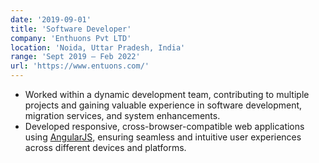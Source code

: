```yaml
---
date: '2019-09-01'
title: 'Software Developer'
company: 'Enthuons Pvt LTD'
location: 'Noida, Uttar Pradesh, India'
range: 'Sept 2019 – Feb 2022'
url: 'https://www.entuons.com/'
---
```


- Worked within a dynamic development team, contributing to multiple projects and gaining valuable experience in software development, migration services, and system enhancements.
- Developed responsive, cross-browser-compatible web applications using [AngularJS](https://angularjs.org/), ensuring seamless and intuitive user experiences across different devices and platforms.
